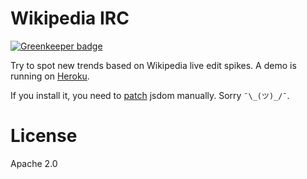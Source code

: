 Wikipedia IRC
=============

[![Greenkeeper badge](https://badges.greenkeeper.io/tomayac/wikipedia-live-monitor.svg)](https://greenkeeper.io/)

Try to spot new trends based on Wikipedia live edit spikes.
A demo is running on [Heroku](http://wikipedia-live-monitor.herokuapp.com/).

If you install it, you need to [patch](https://github.com/tmpvar/jsdom/commit/ade9529f45ce4436dbc0447d31e13beab6b72b7d#diff-81c2dc6341007bd5871d83351cc7ede0) jsdom manually. Sorry ```¯\_(ツ)_/¯```.

License
=======

Apache 2.0
